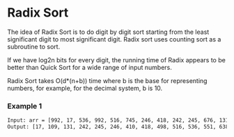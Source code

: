 # Radix Sort

The idea of Radix Sort is to do digit by digit sort starting from the least significant digit to most significant digit. Radix sort uses counting sort as a subroutine to sort.

If we have log2n bits for every digit, the running time of Radix appears to be better than Quick Sort for a wide range of input numbers.

Radix Sort takes O(d*(n+b)) time where b is the base for representing numbers, for example, for the decimal system, b is 10.

### Example 1
```sh
Input: arr = [992, 17, 536, 992, 516, 745, 246, 418, 242, 245, 676, 131, 850, 895, 410, 957, 109, 638, 551, 498]
Output: [17, 109, 131, 242, 245, 246, 410, 418, 498, 516, 536, 551, 638, 676, 745, 850, 895, 957, 992, 992]
```
